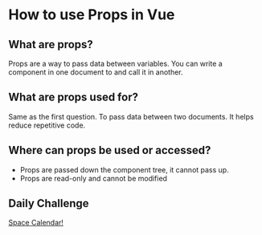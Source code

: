# How to use Props in Vue

## What are props?

Props are a way to pass data between variables. You can write a component in one document to and call it in another.

## What are props used for?

Same as the first question. To pass data between two documents. It helps reduce repetitive code. 

## Where can props be used or accessed?

* Props are passed down the component tree, it cannot pass up. 
* Props are read-only and cannot be modified

## Daily Challenge

[Space Calendar!](https://github.com/DerekShain/Nasa)